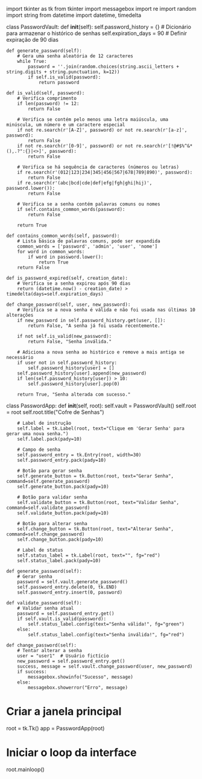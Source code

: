 import tkinter as tk
from tkinter import messagebox
import re
import random
import string
from datetime import datetime, timedelta


class PasswordVault:
    def __init__(self):
        self.password_history = {}  # Dicionário para armazenar o histórico de senhas
        self.expiration_days = 90  # Definir expiração de 90 dias
    
    def generate_password(self):
        # Gera uma senha aleatória de 12 caracteres
        while True:
            password = ''.join(random.choices(string.ascii_letters + string.digits + string.punctuation, k=12))
            if self.is_valid(password):
                return password
    
    def is_valid(self, password):
        # Verifica comprimento
        if len(password) != 12:
            return False
        
        # Verifica se contém pelo menos uma letra maiúscula, uma minúscula, um número e um caractere especial
        if not re.search(r'[A-Z]', password) or not re.search(r'[a-z]', password):
            return False
        if not re.search(r'[0-9]', password) or not re.search(r'[!@#$%^&*(),.?":{}|<>]', password):
            return False
        
        # Verifica se há sequência de caracteres (números ou letras)
        if re.search(r'(012|123|234|345|456|567|678|789|890)', password):
            return False
        if re.search(r'(abc|bcd|cde|def|efg|fgh|ghi|hij)', password.lower()):
            return False
        
        # Verifica se a senha contém palavras comuns ou nomes
        if self.contains_common_words(password):
            return False
        
        return True
    
    def contains_common_words(self, password):
        # Lista básica de palavras comuns, pode ser expandida
        common_words = ['password', 'admin', 'user', 'nome']
        for word in common_words:
            if word in password.lower():
                return True
        return False
    
    def is_password_expired(self, creation_date):
        # Verifica se a senha expirou após 90 dias
        return (datetime.now() - creation_date) > timedelta(days=self.expiration_days)
    
    def change_password(self, user, new_password):
        # Verifica se a nova senha é válida e não foi usada nas últimas 10 alterações
        if new_password in self.password_history.get(user, []):
            return False, "A senha já foi usada recentemente."
        
        if not self.is_valid(new_password):
            return False, "Senha inválida."
        
        # Adiciona a nova senha ao histórico e remove a mais antiga se necessário
        if user not in self.password_history:
            self.password_history[user] = []
        self.password_history[user].append(new_password)
        if len(self.password_history[user]) > 10:
            self.password_history[user].pop(0)
        
        return True, "Senha alterada com sucesso."

class PasswordApp:
    def __init__(self, root):
        self.vault = PasswordVault()
        self.root = root
        self.root.title("Cofre de Senhas")

        # Label de instrução
        self.label = tk.Label(root, text="Clique em 'Gerar Senha' para gerar uma nova senha.")
        self.label.pack(pady=10)

        # Campo de senha
        self.password_entry = tk.Entry(root, width=30)
        self.password_entry.pack(pady=10)

        # Botão para gerar senha
        self.generate_button = tk.Button(root, text="Gerar Senha", command=self.generate_password)
        self.generate_button.pack(pady=10)

        # Botão para validar senha
        self.validate_button = tk.Button(root, text="Validar Senha", command=self.validate_password)
        self.validate_button.pack(pady=10)

        # Botão para alterar senha
        self.change_button = tk.Button(root, text="Alterar Senha", command=self.change_password)
        self.change_button.pack(pady=10)

        # Label de status
        self.status_label = tk.Label(root, text="", fg="red")
        self.status_label.pack(pady=10)

    def generate_password(self):
        # Gerar senha
        password = self.vault.generate_password()
        self.password_entry.delete(0, tk.END)
        self.password_entry.insert(0, password)

    def validate_password(self):
        # Validar senha atual
        password = self.password_entry.get()
        if self.vault.is_valid(password):
            self.status_label.config(text="Senha válida!", fg="green")
        else:
            self.status_label.config(text="Senha inválida!", fg="red")

    def change_password(self):
        # Tentar alterar a senha
        user = "user1"  # Usuário fictício
        new_password = self.password_entry.get()
        success, message = self.vault.change_password(user, new_password)
        if success:
            messagebox.showinfo("Sucesso", message)
        else:
            messagebox.showerror("Erro", message)

# Criar a janela principal
root = tk.Tk()
app = PasswordApp(root)

# Iniciar o loop da interface
root.mainloop()
